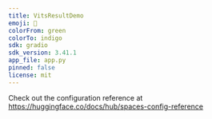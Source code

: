```yaml
---
title: VitsResultDemo
emoji: 👀
colorFrom: green
colorTo: indigo
sdk: gradio
sdk_version: 3.41.1
app_file: app.py
pinned: false
license: mit
---
```


Check out the configuration reference at https://huggingface.co/docs/hub/spaces-config-reference
